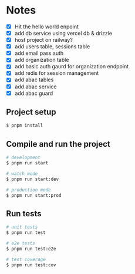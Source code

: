 # Notes

- [x] Hit the hello world enpoint
- [x] add db service using vercel db & drizzle
- [x] host project on railway?
- [x] add users table, sessions table
- [x] add email pass auth
- [x] add organization table
- [x] add basic auth gaurd for organization endpoint
- [x] add redis for session management
- [x] add abac tables
- [x] add abac service
- [x] add abac guard

## Project setup

```bash
$ pnpm install
```

## Compile and run the project

```bash
# development
$ pnpm run start

# watch mode
$ pnpm run start:dev

# production mode
$ pnpm run start:prod
```

## Run tests

```bash
# unit tests
$ pnpm run test

# e2e tests
$ pnpm run test:e2e

# test coverage
$ pnpm run test:cov
```
